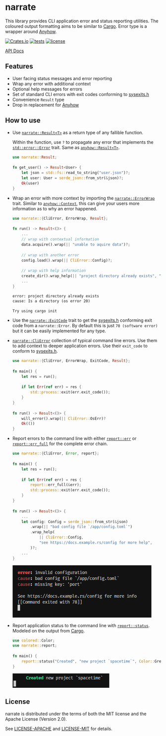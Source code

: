 # narrate

This library provides CLI application error and status reporting utilities. The
coloured output formatting aims to be similar to [Cargo]. Error type is a
wrapper around [Anyhow].

[![Crates.io](https://img.shields.io/crates/v/narrate.svg)](https://crates.io/crates/narrate)
[![tests](https://github.com/sonro/narrate/actions/workflows/tests.yml/badge.svg?branch=main)](https://github.com/sonro/narrate/actions/workflows/tests.yml)
[![license](https://img.shields.io/crates/l/narrate.svg)](#license)

[API Docs](https://docs.rs/narrate/latest/narrate)

## Features

- User facing status messages and error reporting
- Wrap any error with additional context
- Optional help messages for errors
- Set of standard CLI errors with exit codes conforming to
  [sysexits.h]
- Convenience `Result` type
- Drop in replacement for [Anyhow]

## How to use

- Use
  [`narrate::Result<T>`](https://docs.rs/narrate/latest/narrate/type.Result.html)
  as a return type of any fallible function.

   Within the function, use `?` to propagate any error that implements the
  [`std::error::Error`](https://doc.rust-lang.org/std/error/trait.Error.html)
  trait. Same as
  [`anyhow::Result<T>`](https://docs.rs/anyhow/1.0/anyhow/type.Result.html).

  ```rust
  use narrate::Result;

  fn get_user() -> Result<User> {
      let json = std::fs::read_to_string("user.json")?;
      let user: User = serde_json::from_str(&json)?;
      Ok(user)
  }
  ```

- Wrap an error with more context by importing the
  [`narrate::ErrorWrap`](https://docs.rs/narrate/latest/narrate/trait.ErrorWrap.html)
  trait. Similar to
  [`anyhow::Context`](https://docs.rs/anyhow/1.0/anyhow/trait.Context.html),
  this can give your users more information as to why an error happened.

  ```rust
  use narrate::{CliError, ErrorWrap, Result};

  fn run() -> Result<()> {
      ...
      // wrap with contextual information
      data.acquire().wrap(|| "unable to aquire data")?;

      // wrap with another error
      config.load().wrap(|| CliError::Config)?;

      // wrap with help information
      create_dir().wrap_help(|| "project directory already exists", "Try using cargo init")?;
      ...
  }
  ```

  ```console
  error: project directory already exists
  cause: Is a directory (os error 20)

  Try using cargo init
  ```

- Use the
  [`narrate::ExitCode`](https://docs.rs/narrate/latest/narrate/trait.ExitCode.html)
  trait to get the [sysexits.h] conforming exit code from a `narrate::Error`. By
  default this is just `70 (software error)` but it can be easily implemented
  for any type.

- [`narrate::CliError`](https://docs.rs/narrate/latest/narrate/struct.CliError.html)
  collection of typical command line errors. Use them to add context to deeper
  application errors. Use their `exit_code` to conform to [sysexits.h].

  ```rust
  use narrate::{CliError, ErrorWrap, ExitCode, Result};

  fn main() {
      let res = run();

      if let Err(ref err) = res {
          std::process::exit(err.exit_code());
      }
  }

  fn run() -> Result<()> {
      will_error().wrap(|| CliError::OsErr)?
      Ok(())
  }
  ```

- Report errors to the command line with either
  [`report::err`](https://docs.rs/narrate/latest/narrate/report/fn.err.html)
  or
  [`report::err_full`](https://docs.rs/narrate/latest/narrate/report/fn.err_full.html)
  for the complete error chain.

  ```rust
  use narrate::{CliError, Error, report};

  fn main() {
      let res = run();

      if let Err(ref err) = res {
          report::err_full(&err);
          std::process::exit(err.exit_code());
      }
  }

  fn run() -> Result<()> {
      ...
      let config: Config = serde_json::from_str(&json)
          .wrap(|| "bad config file `/app/config.toml`")
          .wrap_help(
              || CliError::Config,
              "see https://docs.example.rs/config for more help",
          )?;
      ...
  }
  ```

  ![report::err_full output](/docs/report_err_full.png?raw=true)

- Report application status to the command line with
  [`report::status`](https://docs.rs/narrate/latest/narrate/report/status.err.html).
  Modeled on the output from [Cargo].

  ```rust
  use colored::Color;
  use narrate::report;

  fn main() {
      report::status("Created", "new project `spacetime`", Color::Green);
  }
  ```

  ![report::status output](/docs/report_status.png?raw=true)

## License

narrate is distributed under the terms of both the MIT license and the
Apache License (Version 2.0).

See [LICENSE-APACHE](LICENSE-APACHE) and [LICENSE-MIT](LICENSE-MIT) for details.

[Cargo]: https://github.com/rust-lang/cargo
[Anyhow]: https://github.com/dtolnay/anyhow
[sysexits.h]: (https://man.openbsd.org/sysexits.3)
